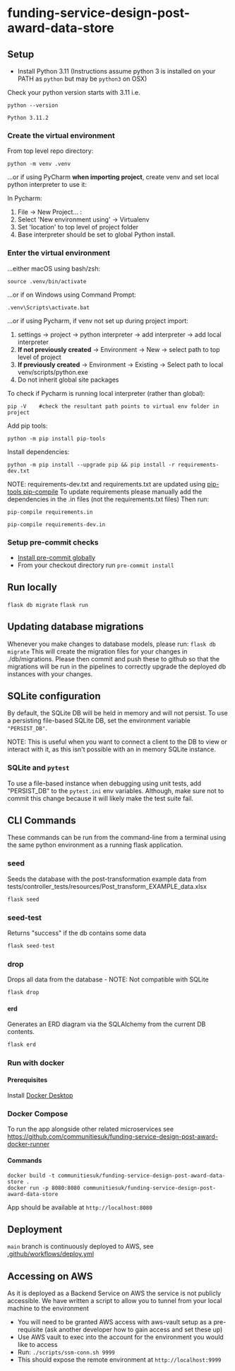 # funding-service-design-post-award-data-store


## Setup
* Install Python 3.11
(Instructions assume python 3 is installed on your PATH as `python` but may be `python3` on OSX)

Check your python version starts with 3.11 i.e.
```
python --version

Python 3.11.2
```

### Create the virtual environment

From top level repo directory:

```
python -m venv .venv
```

...or if using PyCharm **when importing project**, create venv and set local python interpreter to use it:

In Pycharm:
1) File -> New Project... :
2) Select 'New environment using' -> Virtualenv
3) Set 'location' to top level of project folder
4) Base interpreter should be set to global Python install.


### Enter the virtual environment

...either macOS using bash/zsh:

    source .venv/bin/activate

...or if on Windows using Command Prompt:

    .venv\Scripts\activate.bat

...or if using Pycharm, if venv not set up during project import:

1) settings -> project -> python interpreter -> add interpreter -> add local interpreter
2) **If not previously created** -> Environment -> New -> select path to top level of project
3) **If previously created** -> Environment -> Existing -> Select path to local venv/scripts/python.exe
4) Do not inherit global site packages

To check if Pycharm is running local interpreter (rather than global):

    pip -V    #check the resultant path points to virtual env folder in project

Add pip tools:
```
python -m pip install pip-tools
```

Install dependencies:
```
python -m pip install --upgrade pip && pip install -r requirements-dev.txt
```
NOTE: requirements-dev.txt and requirements.txt are updated using [pip-tools pip-compile](https://github.com/jazzband/pip-tools)
To update requirements please manually add the dependencies in the .in files (not the requirements.txt files)
Then run:

    pip-compile requirements.in

    pip-compile requirements-dev.in

### Setup pre-commit checks

* [Install pre-commit globally](https://pre-commit.com/#installation)
* From your checkout directory run `pre-commit install`

## Run locally
`flask db migrate`
`flask run`

## Updating database migrations
Whenever you make changes to database models, please run:
`flask db migrate`
This will create the migration files for your changes in ./db/migrations. Please then commit and push these to github so that the migrations will be run in the pipelines to correctly upgrade the deployed db instances with your changes.

## SQLite configuration

By default, the SQLite DB will be held in memory and will not persist. To use a persisting file-based SQLite DB, set the
 environment variable `"PERSIST_DB"`.

NOTE: This is useful when you want to connect a client to the DB to view or interact with it, as this isn't possible
with an in memory SQLite instance.

### SQLite and `pytest`
To use a file-based instance when debugging using unit tests, add "PERSIST_DB" to the `pytest.ini` env variables.
Although, make sure not to commit this change because it will likely make the test suite fail.


## CLI Commands

These commands can be run from the command-line from a terminal using the same python environment as a running flask application.

### seed
Seeds the database with the post-transformation example data from tests/controller_tests/resources/Post_transform_EXAMPLE_data.xlsx

```python
flask seed
```

### seed-test
Returns "success" if the db contains some data

```python
flask seed-test
```

### drop
Drops all data from the database - NOTE: Not compatible with SQLite

```python
flask drop
```

#### erd
Generates an ERD diagram via the SQLAlchemy from the current DB contents.

```python
flask erd
```

### Run with docker
#### Prerequisites
Install [Docker Desktop](https://www.docker.com/products/docker-desktop/)

### Docker Compose
To run the app alongside other related microservices see https://github.com/communitiesuk/funding-service-design-post-award-docker-runner

#### Commands
```
docker build -t communitiesuk/funding-service-design-post-award-data-store .
docker run -p 8080:8080 communitiesuk/funding-service-design-post-award-data-store
```
App should be available at `http://localhost:8080`

## Deployment
`main` branch is continuously deployed to AWS, see [.github/workflows/deploy.yml](.github/workflows/deploy.yml)

## Accessing on AWS
As it is deployed as a Backend Service on AWS the service is not publicly accessible.
We have written a script to allow you to tunnel from your local machine to the environment
* You will need to be granted AWS access with aws-vault setup as a pre-requisite (ask another developer how to gain access and set these up)
* Use AWS vault to exec into the account for the environment you would like to access
* Run: `./scripts/ssm-conn.sh 9999`
* This should expose the remote environment at `http://localhost:9999`
